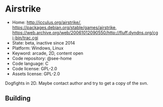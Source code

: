 # Airstrike

- Home: http://icculus.org/airstrike/, https://packages.debian.org/stable/games/airstrike, https://web.archive.org/web/20061012090550/http://fluff.dyndns.org/cgi-bin/trac.cgi
- State: beta, inactive since 2014
- Platform: Windows, Linux
- Keyword: arcade, 2D, content open
- Code repository: @see-home
- Code language: C
- Code license: GPL-2.0
- Assets license: GPL-2.0

Dogfights in 2D.
Maybe contact author and try to get a copy of the svn.

## Building
